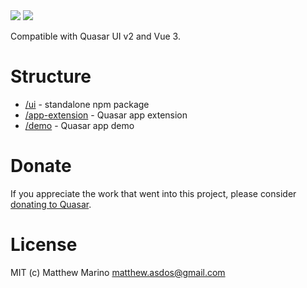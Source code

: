 <img src="https://img.shields.io/npm/v/quasar-ui-qogimage.svg?label=quasar-ui-qogimage">
<img src="https://img.shields.io/npm/v/quasar-app-extension-qogimage.svg?label=quasar-app-extension-qogimage">

Compatible with Quasar UI v2 and Vue 3.

# Structure
* [/ui](ui) - standalone npm package
* [/app-extension](app-extension) - Quasar app extension
* [/demo](demo) - Quasar app demo


# Donate
If you appreciate the work that went into this project, please consider [donating to Quasar](https://donate.quasar.dev).

# License
MIT (c) Matthew Marino <matthew.asdos@gmail.com>
